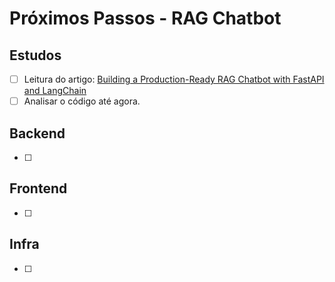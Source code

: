# Próximos Passos - RAG Chatbot

## Estudos
- [ ] Leitura do artigo: [Building a Production-Ready RAG Chatbot with FastAPI and LangChain](https://blog.futuresmart.ai/building-a-production-ready-rag-chatbot-with-fastapi-and-langchain?source=more_series_bottom_blogs)
- [ ] Analisar o código até agora. 

## Backend
- [ ] 

## Frontend
- [ ] 

## Infra
- [ ] 
